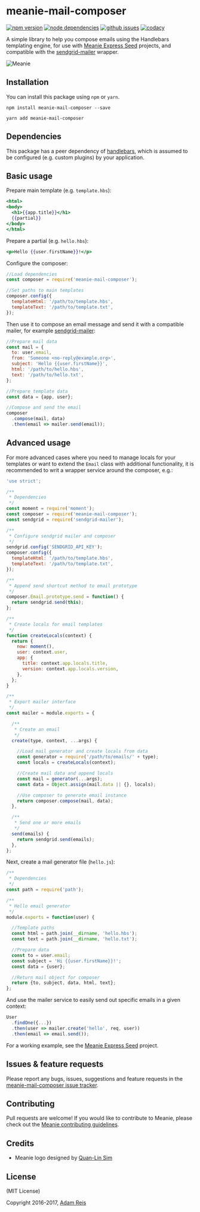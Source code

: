 # meanie-mail-composer

[![npm version](https://img.shields.io/npm/v/meanie-mail-composer.svg)](https://www.npmjs.com/package/meanie-mail-composer)
[![node dependencies](https://david-dm.org/meanie/mail-composer.svg)](https://david-dm.org/meanie/mail-composer)
[![github issues](https://img.shields.io/github/issues/meanie/mail-composer.svg)](https://github.com/meanie/mail-composer/issues)
[![codacy](https://img.shields.io/codacy/c0decdb116194cc9b1e7c1d53b6a8b3d.svg)](https://www.codacy.com/app/meanie/mail-composer)

A simple library to help you compose emails using the Handlebars templating engine, for use with [Meanie Express Seed](https://github.com/meanie/express-seed) projects, and compatible with the [sendgrid-mailer](https://www.npmjs.com/package/sendgrid-mailer) wrapper.

![Meanie](https://raw.githubusercontent.com/meanie/meanie/master/meanie-logo-full.png)

## Installation

You can install this package using `npm` or `yarn`.

```shell
npm install meanie-mail-composer --save
```

```shell
yarn add meanie-mail-composer
```

## Dependencies

This package has a peer dependency of [handlebars](https://www.npmjs.com/package/handlebars), which is assumed to be configured (e.g. custom plugins) by your application.

## Basic usage

Prepare main template (e.g. `template.hbs`):

```hbs
<html>
<body>
  <h1>{{app.title}}</h1>
  {{partial}}
</body>
</html>
```

Prepare a partial (e.g. `hello.hbs`):

```hbs
<p>Hello {{user.firstName}}!</p>
```

Configure the composer:

```js
//Load dependencies
const composer = require('meanie-mail-composer');

//Set paths to main templates
composer.config({
  templateHtml: '/path/to/template.hbs',
  templateText: '/path/to/template.txt',
});
```

Then use it to compose an email message and send it with a compatible mailer, for example [sendgrid-mailer](https://www.npmjs.com/package/sendgrid-mailer):

```js
//Prepare mail data
const mail = {
  to: user.email,
  from: 'Someone <no-reply@example.org>',
  subject: 'Hello {{user.firstName}}',
  html: '/path/to/hello.hbs',
  text: '/path/to/hello.txt',
};

//Prepare template data
const data = {app, user};

//Compose and send the email
composer
  .compose(mail, data)
  .then(email => mailer.send(email));
```

## Advanced usage
For more advanced cases where you need to manage locals for your templates or want to extend the `Email` class with additional functionality, it is recommended to writ a wrapper service around the composer, e.g.:

```js
'use strict';

/**
 * Dependencies
 */
const moment = require('moment');
const composer = require('meanie-mail-composer');
const sendgrid = require('sendgrid-mailer');

/**
 * Configure sendgrid mailer and composer
 */
sendgrid.config('SENDGRID_API_KEY');
composer.config({
  templateHtml: '/path/to/template.hbs',
  templateText: '/path/to/template.txt',
});

/**
 * Append send shortcut method to email prototype
 */
composer.Email.prototype.send = function() {
  return sendgrid.send(this);
};

/**
 * Create locals for email templates
 */
function createLocals(context) {
  return {
    now: moment(),
    user: context.user,
    app: {
      title: context.app.locals.title,
      version: context.app.locals.version,
    },
  };
}

/**
 * Export mailer interface
 */
const mailer = module.exports = {

  /**
   * Create an email
   */
  create(type, context, ...args) {

    //Load mail generator and create locals from data
    const generator = require('/path/to/emails/' + type);
    const locals = createLocals(context);

    //Create mail data and append locals
    const mail = generator(...args);
    const data = Object.assign(mail.data || {}, locals);

    //Use composer to generate email instance
    return composer.compose(mail, data);
  },

  /**
   * Send one or more emails
   */
  send(emails) {
    return sendgrid.send(emails);
  },
};
```

Next, create a mail generator file (`hello.js`):

```js
/**
 * Dependencies
 */
const path = require('path');

/**
 * Hello email generator
 */
module.exports = function(user) {

  //Template paths
  const html = path.join(__dirname, 'hello.hbs');
  const text = path.join(__dirname, 'hello.txt');

  //Prepare data
  const to = user.email;
  const subject = 'Hi {{user.firstName}}!';
  const data = {user};

  //Return mail object for composer
  return {to, subject, data, html, text};
};
```

And use the mailer service to easily send out specific emails in a given context:

```js
User
  .findOne({...})
  .then(user => mailer.create('hello', req, user))
  .then(email => email.send());
```

For a working example, see the [Meanie Express Seed](https://github.com/meanie/express-seed) project.

## Issues & feature requests

Please report any bugs, issues, suggestions and feature requests in the [meanie-mail-composer issue tracker](https://github.com/meanie/mail-composer/issues).

## Contributing

Pull requests are welcome! If you would like to contribute to Meanie, please check out the [Meanie contributing guidelines](https://github.com/meanie/meanie/blob/master/CONTRIBUTING.md).

## Credits

* Meanie logo designed by [Quan-Lin Sim](mailto:quan.lin.sim+meanie@gmail.com)

## License
(MIT License)

Copyright 2016-2017, [Adam Reis](http://adam.reis.nz)
